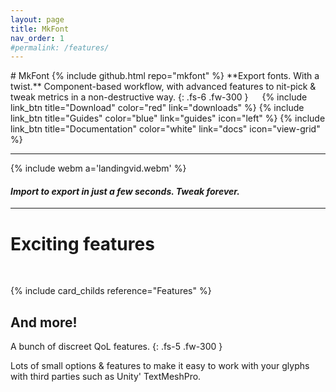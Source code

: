 ```yaml
---
layout: page
title: MkFont
nav_order: 1
#permalink: /features/
---
```

<div class="product-header large" style="--img:url('{{ site.baseurl }}/assets/images/logo.png');"><div class="infos" markdown="1">
# MkFont {% include github.html repo="mkfont" %}  
**Export fonts. With a twist.**  
Component-based workflow, with advanced features to nit-pick & tweak metrics in a non-destructive way.
{: .fs-6 .fw-300 }  
   
{% include link_btn title="Download" color="red" link="downloads" %} 
{% include link_btn title="Guides" color="blue" link="guides" icon="left" %} 
{% include link_btn title="Documentation" color="white" link="docs" icon="view-grid" %}
</div></div>

---

{% include webm a='landingvid.webm' %}  
#### *Import to export in just a few seconds. Tweak forever.*

---

# Exciting features
<br>

{% include card_childs reference="Features" %}

## And more!

A bunch of discreet QoL features.
{: .fs-5 .fw-300 }

Lots of small options & features to make it easy to work with your glyphs with third parties such as Unity' TextMeshPro.
